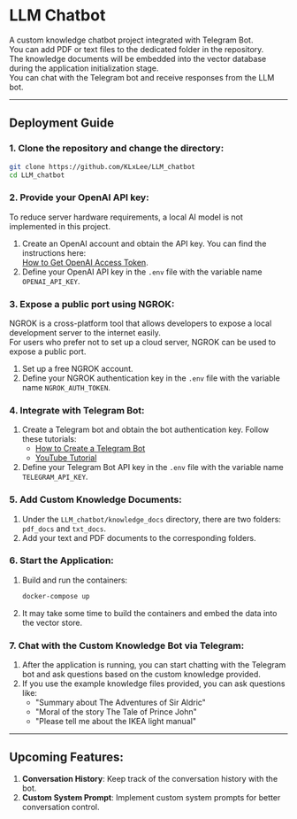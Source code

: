 # LLM Chatbot
A custom knowledge chatbot project integrated with Telegram Bot.  
You can add PDF or text files to the dedicated folder in the repository.  
The knowledge documents will be embedded into the vector database during the application initialization stage.  
You can chat with the Telegram bot and receive responses from the LLM bot.

---

## Deployment Guide

### 1. Clone the repository and change the directory:
```bash
git clone https://github.com/KLxLee/LLM_chatbot
cd LLM_chatbot
```

### 2. Provide your OpenAI API key:
To reduce server hardware requirements, a local AI model is not implemented in this project.
1. Create an OpenAI account and obtain the API key. You can find the instructions here:  
   [How to Get OpenAI Access Token](https://docs.text-gen.com/_notes/old/general/Get+OpenAI+Access+Token).
2. Define your OpenAI API key in the `.env` file with the variable name `OPENAI_API_KEY`.

### 3. Expose a public port using NGROK:
NGROK is a cross-platform tool that allows developers to expose a local development server to the internet easily.  
For users who prefer not to set up a cloud server, NGROK can be used to expose a public port.
1. Set up a free NGROK account.
2. Define your NGROK authentication key in the `.env` file with the variable name `NGROK_AUTH_TOKEN`.

### 4. Integrate with Telegram Bot:
1. Create a Telegram bot and obtain the bot authentication key. Follow these tutorials:  
   - [How to Create a Telegram Bot](https://www.directual.com/lesson-library/how-to-create-a-telegram-bot)  
   - [YouTube Tutorial](https://www.youtube.com/watch?v=UQrcOj63S2o)
2. Define your Telegram Bot API key in the `.env` file with the variable name `TELEGRAM_API_KEY`.

### 5. Add Custom Knowledge Documents:
1. Under the `LLM_chatbot/knowledge_docs` directory, there are two folders: `pdf_docs` and `txt_docs`.
2. Add your text and PDF documents to the corresponding folders.

### 6. Start the Application:
1. Build and run the containers:
   ```bash
   docker-compose up
   ```
2. It may take some time to build the containers and embed the data into the vector store.

### 7. Chat with the Custom Knowledge Bot via Telegram:
1. After the application is running, you can start chatting with the Telegram bot and ask questions based on the custom knowledge provided.
2. If you use the example knowledge files provided, you can ask questions like:
   - "Summary about The Adventures of Sir Aldric"
   - "Moral of the story The Tale of Prince John"
   - "Please tell me about the IKEA light manual"

---

## Upcoming Features:
1. **Conversation History**: Keep track of the conversation history with the bot.
2. **Custom System Prompt**: Implement custom system prompts for better conversation control.